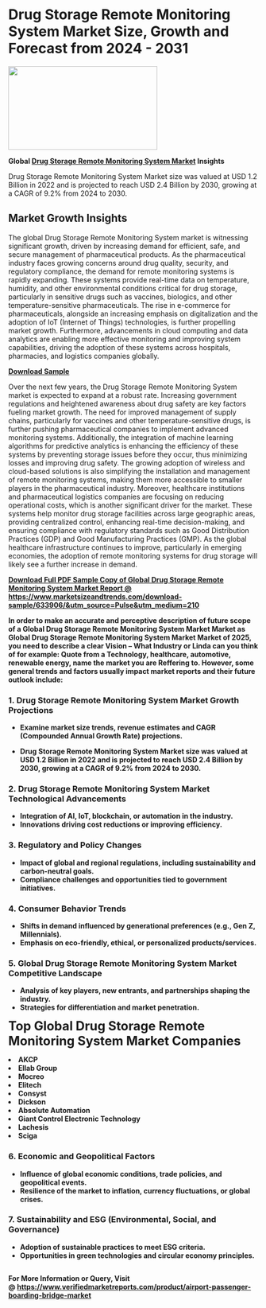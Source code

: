 <H1>Drug Storage Remote Monitoring System Market Size, Growth and Forecast from 2024 - 2031</H1><img class="aligncenter size-medium wp-image-584254" src="https://thirdeyenews.in/wp-content/uploads/2024/09/Global-Market-Research-300x168.jpeg" alt="" width="300" height="168" /><p><strong>Global&nbsp;<a href="https://www.marketsizeandtrends.com/download-sample/633906/&amp;utm_source=Pulse&amp;utm_medium=210">Drug Storage Remote Monitoring System Market</a> Insights</strong></p><p>Drug Storage Remote Monitoring System Market size was valued at USD 1.2 Billion in 2022 and is projected to reach USD 2.4 Billion by 2030, growing at a CAGR of 9.2% from 2024 to 2030.</p><p><h2>Market Growth Insights</h2> <p>The global Drug Storage Remote Monitoring System market is witnessing significant growth, driven by increasing demand for efficient, safe, and secure management of pharmaceutical products. As the pharmaceutical industry faces growing concerns around drug quality, security, and regulatory compliance, the demand for remote monitoring systems is rapidly expanding. These systems provide real-time data on temperature, humidity, and other environmental conditions critical for drug storage, particularly in sensitive drugs such as vaccines, biologics, and other temperature-sensitive pharmaceuticals. The rise in e-commerce for pharmaceuticals, alongside an increasing emphasis on digitalization and the adoption of IoT (Internet of Things) technologies, is further propelling market growth. Furthermore, advancements in cloud computing and data analytics are enabling more effective monitoring and improving system capabilities, driving the adoption of these systems across hospitals, pharmacies, and logistics companies globally.</p> <p><strong><a href="https://www.example.com/sample-download">Download Sample</a></strong></p> <p>Over the next few years, the Drug Storage Remote Monitoring System market is expected to expand at a robust rate. Increasing government regulations and heightened awareness about drug safety are key factors fueling market growth. The need for improved management of supply chains, particularly for vaccines and other temperature-sensitive drugs, is further pushing pharmaceutical companies to implement advanced monitoring systems. Additionally, the integration of machine learning algorithms for predictive analytics is enhancing the efficiency of these systems by preventing storage issues before they occur, thus minimizing losses and improving drug safety. The growing adoption of wireless and cloud-based solutions is also simplifying the installation and management of remote monitoring systems, making them more accessible to smaller players in the pharmaceutical industry. Moreover, healthcare institutions and pharmaceutical logistics companies are focusing on reducing operational costs, which is another significant driver for the market. These systems help monitor drug storage facilities across large geographic areas, providing centralized control, enhancing real-time decision-making, and ensuring compliance with regulatory standards such as Good Distribution Practices (GDP) and Good Manufacturing Practices (GMP). As the global healthcare infrastructure continues to improve, particularly in emerging economies, the adoption of remote monitoring systems for drug storage will likely see a further increase in demand.</p> <p><strong><a href="https://www.example.com/more-information"></p><p><span class=""><strong>Download Full PDF Sample Copy of Global Drug Storage Remote Monitoring System Market Report</strong> @ <a href="https://www.marketsizeandtrends.com/download-sample/633906/&amp;utm_source=Pulse&amp;utm_medium=210" target="_blank">https://www.marketsizeandtrends.com/download-sample/633906/&amp;utm_source=Pulse&amp;utm_medium=210</a></span></p><p>In order to make an accurate and perceptive description of future scope of a Global&nbsp;Drug Storage Remote Monitoring System Market Market as Global&nbsp;Drug Storage Remote Monitoring System Market Market of 2025, you need to describe a clear Vision &ndash; What Industry or Linda can you think of for example: Quote from a Technology, healthcare, automotive, renewable energy, name the market you are Reffering to. However, some general trends and factors usually impact market reports and their future outlook include:</p><h3>1.&nbsp;<strong>Drug Storage Remote Monitoring System Market Growth Projections</strong></h3><ul><li>Examine market size trends, revenue estimates and CAGR (Compounded Annual Growth Rate) projections.</li><li><p>Drug Storage Remote Monitoring System Market size was valued at USD 1.2 Billion in 2022 and is projected to reach USD 2.4 Billion by 2030, growing at a CAGR of 9.2% from 2024 to 2030.</p></li></ul><h3>2.&nbsp;<strong>Drug Storage Remote Monitoring System Market Technological Advancements</strong></h3><ul><li>Integration of AI, IoT, blockchain, or automation in the industry.</li><li>Innovations driving cost reductions or improving efficiency.</li></ul><h3>3.&nbsp;<strong>Regulatory and Policy Changes</strong></h3><ul><li>Impact of global and regional regulations, including sustainability and carbon-neutral goals.</li><li>Compliance challenges and opportunities tied to government initiatives.</li></ul><h3>4.&nbsp;<strong>Consumer Behavior Trends</strong></h3><ul><li>Shifts in demand influenced by generational preferences (e.g., Gen Z, Millennials).</li><li>Emphasis on eco-friendly, ethical, or personalized products/services.</li></ul><h3>5.&nbsp;<strong>Global Drug Storage Remote Monitoring System Market Competitive Landscape</strong></h3><ul><li>Analysis of key players, new entrants, and partnerships shaping the industry.</li><li>Strategies for differentiation and market penetration.</li></ul><p data-pm-slice="1 1 []"><span style="color: inherit; font-family: inherit; font-size: 25px;">Top Global Drug Storage Remote Monitoring System Market Companies</span></p><div class="" data-test-id=""><p><li>AKCP</li><li> Ellab Group</li><li> Mocreo</li><li> Elitech</li><li> Consyst</li><li> Dickson</li><li> Absolute Automation</li><li> Giant Control Electronic Technology</li><li> Lachesis</li><li> Sciga</li></p></div><h3>6.&nbsp;<strong>Economic and Geopolitical Factors</strong></h3><ul><li>Influence of global economic conditions, trade policies, and geopolitical events.</li><li>Resilience of the market to inflation, currency fluctuations, or global crises.</li></ul><h3>7.&nbsp;<strong>Sustainability and ESG (Environmental, Social, and Governance)</strong></h3><ul><li>Adoption of sustainable practices to meet ESG criteria.</li><li>Opportunities in green technologies and circular economy principles.</li></ul><h2><strong style="font-size: 14px;">For More Information or Query, Visit @&nbsp;</strong><a style="background-color: #ffffff; font-size: 14px;" href="https://www.marketsizeandtrends.com/report/drug-storage-remote-monitoring-system-market/" target="_blank">https://www.verifiedmarketreports.com/product/airport-passenger-boarding-bridge-market</a></h2>
